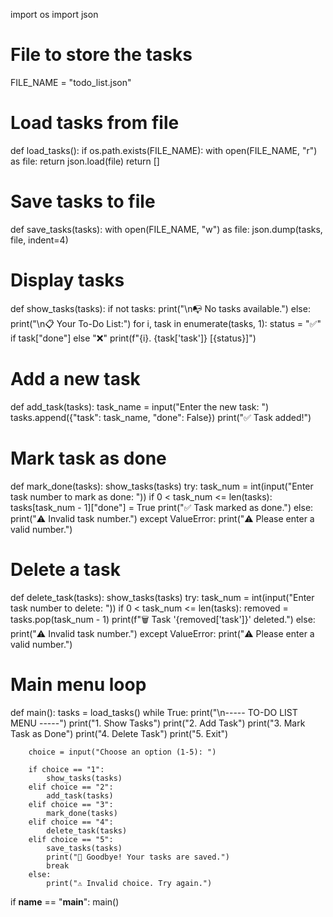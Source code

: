 import os
import json

# File to store the tasks
FILE_NAME = "todo_list.json"

# Load tasks from file
def load_tasks():
    if os.path.exists(FILE_NAME):
        with open(FILE_NAME, "r") as file:
            return json.load(file)
    return []

# Save tasks to file
def save_tasks(tasks):
    with open(FILE_NAME, "w") as file:
        json.dump(tasks, file, indent=4)

# Display tasks
def show_tasks(tasks):
    if not tasks:
        print("\n📭 No tasks available.")
    else:
        print("\n📋 Your To-Do List:")
        for i, task in enumerate(tasks, 1):
            status = "✅" if task["done"] else "❌"
            print(f"{i}. {task['task']} [{status}]")

# Add a new task
def add_task(tasks):
    task_name = input("Enter the new task: ")
    tasks.append({"task": task_name, "done": False})
    print("✅ Task added!")

# Mark task as done
def mark_done(tasks):
    show_tasks(tasks)
    try:
        task_num = int(input("Enter task number to mark as done: "))
        if 0 < task_num <= len(tasks):
            tasks[task_num - 1]["done"] = True
            print("✅ Task marked as done.")
        else:
            print("⚠️ Invalid task number.")
    except ValueError:
        print("⚠️ Please enter a valid number.")

# Delete a task
def delete_task(tasks):
    show_tasks(tasks)
    try:
        task_num = int(input("Enter task number to delete: "))
        if 0 < task_num <= len(tasks):
            removed = tasks.pop(task_num - 1)
            print(f"🗑️ Task '{removed['task']}' deleted.")
        else:
            print("⚠️ Invalid task number.")
    except ValueError:
        print("⚠️ Please enter a valid number.")

# Main menu loop
def main():
    tasks = load_tasks()
    while True:
        print("\n----- TO-DO LIST MENU -----")
        print("1. Show Tasks")
        print("2. Add Task")
        print("3. Mark Task as Done")
        print("4. Delete Task")
        print("5. Exit")

        choice = input("Choose an option (1-5): ")

        if choice == "1":
            show_tasks(tasks)
        elif choice == "2":
            add_task(tasks)
        elif choice == "3":
            mark_done(tasks)
        elif choice == "4":
            delete_task(tasks)
        elif choice == "5":
            save_tasks(tasks)
            print("👋 Goodbye! Your tasks are saved.")
            break
        else:
            print("⚠️ Invalid choice. Try again.")

if __name__ == "__main__":
    main()
